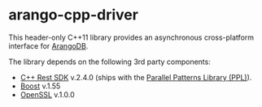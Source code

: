 # arango-cpp-driver
This header-only C++11 library provides an asynchronous cross-platform interface for [ArangoDB](https://www.arangodb.com).

The library depends on the following 3rd party components:

* [C++ Rest SDK](https://casablanca.codeplex.com) v.2.4.0 (ships with the [Parallel Patterns Library (PPL)](http://msdn.microsoft.com/en-us/library/dd492418.aspx)).
* [Boost](http://www.boost.org) v.1.55
* [OpenSSL](https://www.openssl.org/) v.1.0.0
